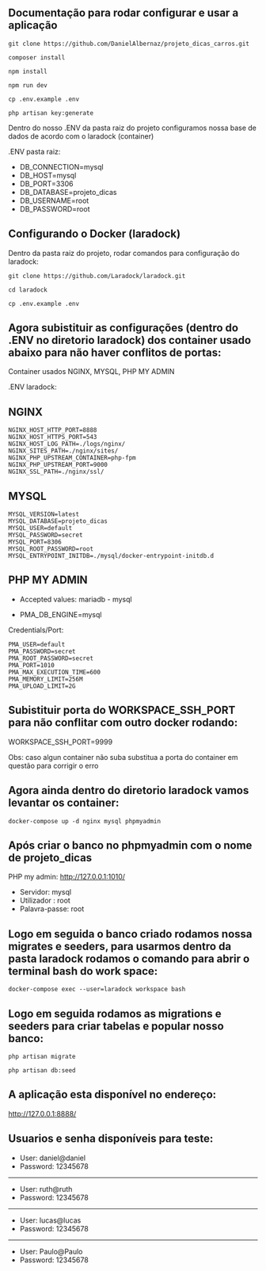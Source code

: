 ## Documentação para rodar configurar e usar a aplicação

```
git clone https://github.com/DanielAlbernaz/projeto_dicas_carros.git
```
```
composer install
```
```
npm install
```
```
npm run dev
```
```
cp .env.example .env
```
```
php artisan key:generate
```

Dentro do nosso .ENV da pasta raiz do projeto configuramos nossa base de dados de acordo com o laradock (container)

.ENV pasta raiz:

- DB_CONNECTION=mysql
- DB_HOST=mysql
- DB_PORT=3306
- DB_DATABASE=projeto_dicas
- DB_USERNAME=root
- DB_PASSWORD=root

## Configurando o Docker (laradock)
Dentro da pasta raiz do projeto, rodar comandos para configuração do laradock:

```
git clone https://github.com/Laradock/laradock.git
```
```
cd laradock
```
```
cp .env.example .env
```

## Agora subistituir as configurações (dentro do .ENV no diretorio laradock) dos container usado abaixo para não haver conflitos de portas:


Container usados NGINX, MYSQL, PHP MY ADMIN

.ENV laradock:
## NGINX 
```
NGINX_HOST_HTTP_PORT=8888
NGINX_HOST_HTTPS_PORT=543
NGINX_HOST_LOG_PATH=./logs/nginx/
NGINX_SITES_PATH=./nginx/sites/
NGINX_PHP_UPSTREAM_CONTAINER=php-fpm
NGINX_PHP_UPSTREAM_PORT=9000
NGINX_SSL_PATH=./nginx/ssl/
```
## MYSQL 
```
MYSQL_VERSION=latest
MYSQL_DATABASE=projeto_dicas
MYSQL_USER=default
MYSQL_PASSWORD=secret
MYSQL_PORT=8306
MYSQL_ROOT_PASSWORD=root
MYSQL_ENTRYPOINT_INITDB=./mysql/docker-entrypoint-initdb.d
```
## PHP MY ADMIN 

-  Accepted values: mariadb - mysql

- PMA_DB_ENGINE=mysql

 Credentials/Port:

```
PMA_USER=default
PMA_PASSWORD=secret
PMA_ROOT_PASSWORD=secret
PMA_PORT=1010
PMA_MAX_EXECUTION_TIME=600
PMA_MEMORY_LIMIT=256M
PMA_UPLOAD_LIMIT=2G
```
## Subistituir porta do WORKSPACE_SSH_PORT para não conflitar com outro docker rodando:

WORKSPACE_SSH_PORT=9999

Obs: caso algun container não suba substitua a porta do container em questão para corrigir o erro

## Agora ainda dentro do diretorio laradock vamos levantar os container: 
```
docker-compose up -d nginx mysql phpmyadmin 
```

## Após criar o banco no phpmyadmin com o nome de projeto_dicas

PHP my admin: http://127.0.0.1:1010/

- Servidor: mysql
- Utilizador : root
- Palavra-passe: root

## Logo em seguida o banco criado rodamos nossa migrates e seeders, para usarmos dentro da pasta laradock rodamos o comando para abrir o terminal bash do work space:

```
docker-compose exec --user=laradock workspace bash
```

## Logo em seguida rodamos as migrations e seeders para criar tabelas e popular nosso banco:

```
php artisan migrate 
```
```
php artisan db:seed
```

## A aplicação esta disponível no endereço: 

http://127.0.0.1:8888/

## Usuarios e senha disponíveis para teste:

- User: daniel@daniel
- Password: 12345678
_________________
- User: ruth@ruth
- Password: 12345678
_________________
- User: lucas@lucas
- Password: 12345678
_________________
- User: Paulo@Paulo
- Password: 12345678



